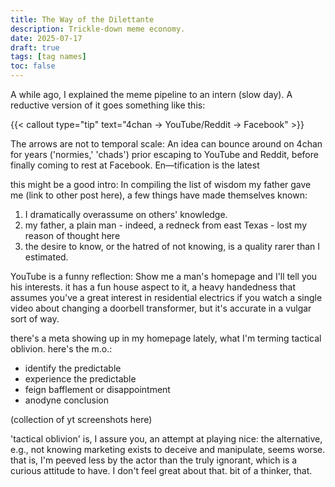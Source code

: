 ```yaml
---
title: The Way of the Dilettante
description: Trickle-down meme economy.
date: 2025-07-17
draft: true
tags: [tag names]
toc: false
---
```

A while ago, I explained the meme pipeline to an intern (slow day). A reductive version of it goes something like this:

{{< callout type="tip" text="4chan -> YouTube/Reddit -> Facebook" >}}

The arrows are not to temporal scale: An idea can bounce around on 4chan for years ('normies,' 'chads') prior escaping to YouTube and Reddit, before finally coming to rest at Facebook. En—tification is the latest 

this might be a good intro: In compiling the list of wisdom my father gave me (link to other post here), a few things have made themselves known:
1. I dramatically overassume on others' knowledge.
2. my father, a plain man - indeed, a redneck from east Texas - lost my reason of thought here
3. the desire to know, or the hatred of not knowing, is a quality rarer than I estimated.

YouTube is a funny reflection: Show me a man's homepage and I'll tell you his interests. it has a fun house aspect to it, a heavy handedness that assumes you've a great interest in residential electrics if you watch a single video about changing a doorbell transformer, but it's accurate in a vulgar sort of way.

there's a meta showing up in my homepage lately, what I'm terming tactical oblivion. here's the m.o.:

- identify the predictable
- experience the predictable
- feign bafflement or disappointment
- anodyne conclusion

(collection of yt screenshots here)

'tactical oblivion' is, I assure you, an attempt at playing nice: the alternative, e.g., not knowing marketing exists to deceive and manipulate, seems worse. that is, I'm peeved less by the actor than the truly ignorant, which is a curious attitude to have. I don't feel great about that. bit of a thinker, that.